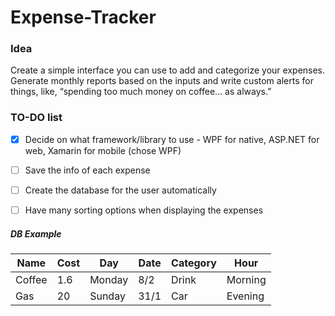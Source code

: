 # Expense-Tracker


### Idea
Create a simple interface you can use to add and categorize your expenses. Generate monthly reports based on the inputs and write custom alerts for things, like, “spending too much money on coffee… as always.”


### TO-DO list
  - [x] Decide on what framework/library to use - WPF for native, ASP.NET for web, Xamarin for mobile (chose WPF)
  - [ ] Save the info of each expense
  - [ ] Create the database for the user automatically
  - [ ] Have many sorting options when displaying the expenses


##### DB Example
| Name | Cost | Day | Date | Category | Hour | 
| ----------- | ----------- | ----------- | ----------- | ----------- | ----------- |
| Coffee | 1.6 | Monday | 8/2 | Drink | Morning |
| Gas | 20 | Sunday | 31/1 | Car | Evening |
